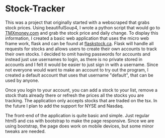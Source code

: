 # Stock-Tracker

  This was a project that originally started with a webscraped that grabs stock prices. 
Using beautifulSoup4, I wrote a python script that would go to [TMXmoney.com](https://www.tmxmoney.com/en/index.html) 
and grab the stock price and daily change. To display this information, I created a basic web application that uses the 
micro web frame work, flask and can be found at [flaskstock.ca](https://www.flaskstock.ca/). Flask will handle all requests
for stocks and allows users to create their own accounts to track their own stocks. I decided to omit having passwords for 
accounts and instead just use usernames to login, as there is no private stored in accounts and I felt it would be easier to 
just sign in with a username. Since not everyone would want to make an account to try out the program, I created a default 
account that uses that username "default", that can be used by anyone.

  Once you login to your account, you can add a stock to your list, remove a stock thats already there or refresh the prices 
all the stocks you are tracking. The application only accepts stocks that are traded on the tsx. In the future I plan to add
the support for NYSE and Nasdaq.

The front-end of the application is quite basic and simple. Just regular html5 and css with bootstrap to make the page responsive.
Since we are using bootstrap, the page does work on mobile devices, but some minor tweaks are needed.
